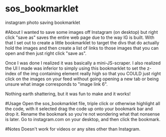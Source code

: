 # sos_bookmarklet
instagram photo saving bookmarklet  

#About
I wanted to save some images off Instagram (on desktop) but right click "save as" saves the entire web page due to the way IG is built. With that I set out to create a little bookmarklet to target the divs that do actually hold the images and then create a list of links to those images that you can open and then just right click "save as".

Once I was done I realized it was basically a mini-JS-scraper. I also realized the UI I made was inferior to simply using this bookmarklet to set the z-index of the img containing element really high so that you COULD just right click on the images on your feed without going opening a new tab or being unsure what image corresponds to "image link 6".

Nothing earth shattering, but it was fun to make and it works!

#Usage
Open the sos_bookmarklet file, triple click or otherwise highlight all the code, with it selected drag the code up onto your bookmark bar and drop it. Rename the bookmark so you're not wondering what that nonsense is later. Go to instagram.com on your desktop, and then click the bookmark.

#Notes
Doesn't work for videos or any sites other than Instagram.